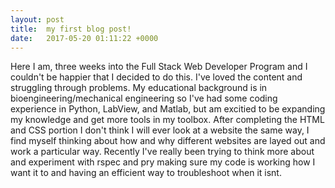 ```yaml
---
layout: post
title:  my first blog post!
date:   2017-05-20 01:11:22 +0000
---
```



Here I am, three weeks into the Full Stack Web Developer Program and I couldn't be happier that I decided to do this. I've loved the content and struggling through problems. My educational background is in bioengineering/mechanical engineering so I've had some coding experience in Python, LabView, and Matlab, but am excitied to be expanding my knowledge and get more tools in my toolbox. After completing the HTML and CSS portion I don't think I will ever look at a website the same way, I find myself thinking about how and why different websites are layed out and work a particular way. Recently I've really been trying to think more about and experiment with rspec and pry making sure my code is working how I want it to and having an efficient way to troubleshoot when it isnt. 


